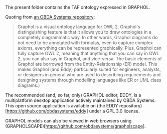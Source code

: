 The present folder contains the TAF ontology expressed in GRAPHOL.

Quoting from [an OBDA Systems repository](https://github.com/obdasystems/eddy/wiki/Introduction#graphol):

> Graphol is a visual ontology language for OWL 2. Graphol's distinguishing feature is that it allows you to draw ontologies in a completely diagrammatic way. In other words, Graphol diagrams do not need to be annotated with formulas, even to capture complex axioms, everything can be represented graphically. Plus, Graphol can fully capture OWL 2, meaning that anything that you can say in OWL 2, you can also say in Graphol, and vice-versa.
> The basic elements of Graphol are borrowed from the Entity-Relationship (ER) model. This makes Graphol (and Eddy) particularly suited for engineers, analysts, or designers in general who are used to describing requirements and designing systems through modelling languages like ER or UML class diagrams.)

The recommended (and, so far, only) GRAPHOL editor, EDDY, is a multiplatform desktop application actively maintained by OBDA Systems. This open source application is available on (the EDDY repository)[https://github.com/obdasystems/eddy] under a GPL 3.0 license.

GRAPHOL models can also be viewed in web browsers using (GRAPHOLSCAPE)[https://github.com/obdasystems/grapholscape].
